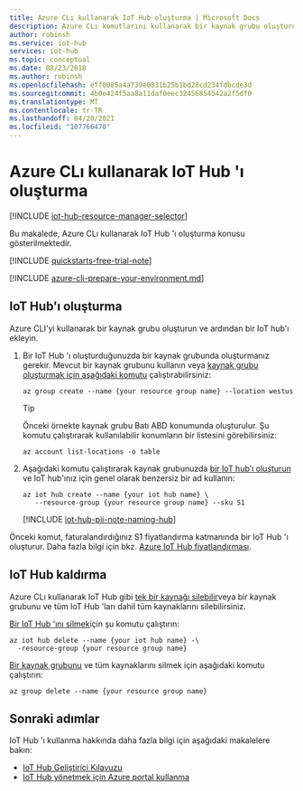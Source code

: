 ```yaml
---
title: Azure CLı kullanarak IoT Hub oluşturma | Microsoft Docs
description: Azure CLı komutlarını kullanarak bir kaynak grubu oluşturup kaynak grubunda bir IoT Hub 'ı oluşturmayı öğrenin. Ayrıca, hub 'ı nasıl kaldıracağınızı öğrenin.
author: robinsh
ms.service: iot-hub
services: iot-hub
ms.topic: conceptual
ms.date: 08/23/2018
ms.author: robinsh
ms.openlocfilehash: eff0085a4a739e0831b25b1bd28cd234fdbcde3d
ms.sourcegitcommit: 4b0e424f5aa8a11daf0eec32456854542a2f5df0
ms.translationtype: MT
ms.contentlocale: tr-TR
ms.lasthandoff: 04/20/2021
ms.locfileid: "107766470"
---
```

# <a name="create-an-iot-hub-using-the-azure-cli"></a>Azure CLı kullanarak IoT Hub 'ı oluşturma

[!INCLUDE [iot-hub-resource-manager-selector](../../includes/iot-hub-resource-manager-selector.md)]

Bu makalede, Azure CLı kullanarak IoT Hub 'ı oluşturma konusu gösterilmektedir.

[!INCLUDE [quickstarts-free-trial-note](../../includes/quickstarts-free-trial-note.md)]

[!INCLUDE [azure-cli-prepare-your-environment.md](../../includes/azure-cli-prepare-your-environment.md)]

## <a name="create-an-iot-hub"></a>IoT Hub'ı oluşturma

Azure CLI'yi kullanarak bir kaynak grubu oluşturun ve ardından bir IoT hub'ı ekleyin.

1. Bir IoT Hub 'ı oluşturduğunuzda bir kaynak grubunda oluşturmanız gerekir. Mevcut bir kaynak grubunu kullanın veya [kaynak grubu oluşturmak için aşağıdaki komutu](/cli/azure/resource) çalıştırabilirsiniz:
    
   ```azurecli-interactive
   az group create --name {your resource group name} --location westus
   ```

   > [!TIP]
   > Önceki örnekte kaynak grubu Batı ABD konumunda oluşturulur. Şu komutu çalıştırarak kullanılabilir konumların bir listesini görebilirsiniz: 
   >
   > ```azurecli-interactive
   > az account list-locations -o table
   > ```
   >

2. Aşağıdaki komutu çalıştırarak kaynak grubunuzda [bir IoT hub'ı oluşturun](/cli/azure/iot/hub#az_iot_hub_create) ve IoT hub'ınız için genel olarak benzersiz bir ad kullanın:
    
   ```azurecli-interactive
   az iot hub create --name {your iot hub name} \
      --resource-group {your resource group name} --sku S1
   ```

   [!INCLUDE [iot-hub-pii-note-naming-hub](../../includes/iot-hub-pii-note-naming-hub.md)]


Önceki komut, faturalandırdığınız S1 fiyatlandırma katmanında bir IoT Hub 'ı oluşturur. Daha fazla bilgi için bkz. [Azure IoT Hub fiyatlandırması](https://azure.microsoft.com/pricing/details/iot-hub/).

## <a name="remove-an-iot-hub"></a>IoT Hub kaldırma

Azure CLı kullanarak IoT Hub gibi [tek bir kaynağı silebilir](/cli/azure/resource)veya bir kaynak grubunu ve tüm IoT Hub 'ları dahil tüm kaynaklarını silebilirsiniz.

[Bir IoT Hub 'ını silmek](/cli/azure/iot/hub#az_iot_hub_delete)için şu komutu çalıştırın:

```azurecli-interactive
az iot hub delete --name {your iot hub name} -\
  -resource-group {your resource group name}
```

[Bir kaynak grubunu](/cli/azure/group#az_group_delete) ve tüm kaynaklarını silmek için aşağıdaki komutu çalıştırın:

```azurecli-interactive
az group delete --name {your resource group name}
```

## <a name="next-steps"></a>Sonraki adımlar

IoT Hub 'ı kullanma hakkında daha fazla bilgi için aşağıdaki makalelere bakın:

* [IoT Hub Geliştirici Kılavuzu](iot-hub-devguide.md)
* [IoT Hub yönetmek için Azure portal kullanma](iot-hub-create-through-portal.md)